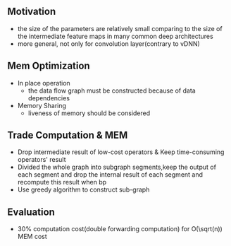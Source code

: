 ## Motivation

- the size of the parameters are relatively small comparing to the size of
  the intermediate feature maps in many common deep architectures
- more general, not only for convolution layer(contrary to vDNN)

## Mem Optimization

- In place operation
  - the data flow graph must be constructed because of data dependencies
- Memory Sharing
  - liveness of memory should be considered 

## Trade Computation & MEM

- Drop intermediate result of low-cost operators & Keep time-consuming operators' result
- Divided the whole graph into subgraph segments,keep the output of each segment and drop the internal result of each segment and recompute this result when bp
- Use greedy algorithm to construct sub-graph

## Evaluation

- 30% computation cost(double forwarding computation) for O(\sqrt(n)) MEM cost